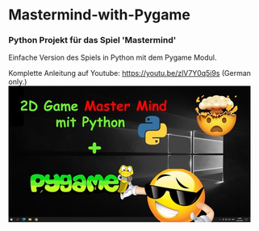 # Mastermind-with-Pygame
### Python Projekt für das Spiel 'Mastermind' 
Einfache Version des Spiels in Python mit dem Pygame Modul.

Komplette Anleitung auf Youtube: https://youtu.be/zlV7Y0q5i9s  (German only.)
<br>
![alt tag](https://github.com/DIYDave/Mastermind-with-Pygame/blob/main/Pygame_MasterMind2_klein.jpg)
<br>

